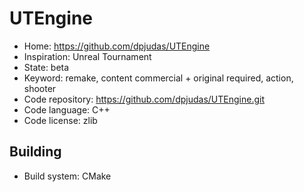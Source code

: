 # UTEngine

- Home: https://github.com/dpjudas/UTEngine
- Inspiration: Unreal Tournament
- State: beta
- Keyword: remake, content commercial + original required, action, shooter
- Code repository: https://github.com/dpjudas/UTEngine.git
- Code language: C++
- Code license: zlib

## Building

- Build system: CMake
